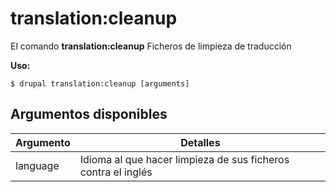 # translation:cleanup
El comando **translation:cleanup** Ficheros de limpieza de traducción

**Uso:**
```
$ drupal translation:cleanup [arguments] 
```

## Argumentos disponibles
Argumento | Detalles
---------|-------------
language | Idioma al que hacer limpieza de sus ficheros contra el inglés
